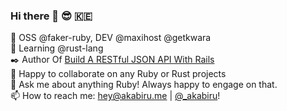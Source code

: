 ### Hi there 👋 😎 🇰🇪

<!--
**akabiru/akabiru** is a ✨ _special_ ✨ repository because its `README.md` (this file) appears on your GitHub profile.

Here are some ideas to get you started:

- 🔭 I’m currently working on @faker-ruby
- 🌱 I’m currently learning @rust-lang
- 👯 I’m looking to collaborate on any Ruby or Rust projects
- 🤔 I’m looking for help with ...
- 💬 Ask me about anything Ruby! Always happy to engage on that.
- 📫 How to reach me: hey@akabiru.me || [@akabiru_](https://twitter.com/akabiru_)!
- ⚡ Fun fact: ...
-->

🔭 OSS @faker-ruby, DEV @maxihost @getkwara </br>
🌱 Learning @rust-lang </br>
✒️ Author Of [Build A RESTful JSON API With Rails](https://scotch.io/tutorials/build-a-restful-json-api-with-rails-5-part-one) </br>
👯 Happy to collaborate on any Ruby or Rust projects </br>
💬 Ask me about anything Ruby! Always happy to engage on that. </br>
📫 How to reach me: hey@akabiru.me | [@_akabiru](https://twitter.com/_akabiru)! </br>
